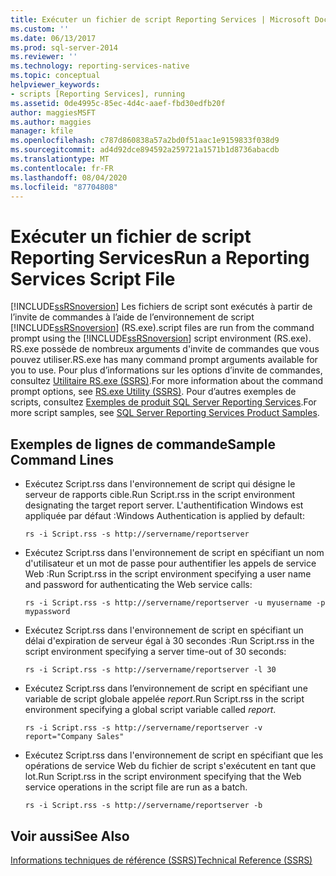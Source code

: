 ```yaml
---
title: Exécuter un fichier de script Reporting Services | Microsoft Docs
ms.custom: ''
ms.date: 06/13/2017
ms.prod: sql-server-2014
ms.reviewer: ''
ms.technology: reporting-services-native
ms.topic: conceptual
helpviewer_keywords:
- scripts [Reporting Services], running
ms.assetid: 0de4995c-85ec-4d4c-aaef-fbd30edfb20f
author: maggiesMSFT
ms.author: maggies
manager: kfile
ms.openlocfilehash: c787d860838a57a2bd0f51aac1e9159833f038d9
ms.sourcegitcommit: ad4d92dce894592a259721a1571b1d8736abacdb
ms.translationtype: MT
ms.contentlocale: fr-FR
ms.lasthandoff: 08/04/2020
ms.locfileid: "87704808"
---
```

# <a name="run-a-reporting-services-script-file"></a><span data-ttu-id="5d419-102">Exécuter un fichier de script Reporting Services</span><span class="sxs-lookup"><span data-stu-id="5d419-102">Run a Reporting Services Script File</span></span>
  [!INCLUDE[ssRSnoversion](../../includes/ssrsnoversion-md.md)] <span data-ttu-id="5d419-103">Les fichiers de script sont exécutés à partir de l’invite de commandes à l’aide de l’environnement de script [!INCLUDE[ssRSnoversion](../../includes/ssrsnoversion-md.md)] (RS.exe).</span><span class="sxs-lookup"><span data-stu-id="5d419-103">script files are run from the command prompt using the [!INCLUDE[ssRSnoversion](../../includes/ssrsnoversion-md.md)] script environment (RS.exe).</span></span> <span data-ttu-id="5d419-104">RS.exe possède de nombreux arguments d'invite de commandes que vous pouvez utiliser.</span><span class="sxs-lookup"><span data-stu-id="5d419-104">RS.exe has many command prompt arguments available for you to use.</span></span> <span data-ttu-id="5d419-105">Pour plus d’informations sur les options d’invite de commandes, consultez [Utilitaire RS.exe &#40;SSRS&#41;](rs-exe-utility-ssrs.md).</span><span class="sxs-lookup"><span data-stu-id="5d419-105">For more information about the command prompt options, see [RS.exe Utility &#40;SSRS&#41;](rs-exe-utility-ssrs.md).</span></span> <span data-ttu-id="5d419-106">Pour d’autres exemples de scripts, consultez [Exemples de produit SQL Server Reporting Services](https://go.microsoft.com/fwlink/?LinkId=177889).</span><span class="sxs-lookup"><span data-stu-id="5d419-106">For more script samples, see [SQL Server Reporting Services Product Samples](https://go.microsoft.com/fwlink/?LinkId=177889).</span></span>  
  
## <a name="sample-command-lines"></a><span data-ttu-id="5d419-107">Exemples de lignes de commande</span><span class="sxs-lookup"><span data-stu-id="5d419-107">Sample Command Lines</span></span>  
  
-   <span data-ttu-id="5d419-108">Exécutez Script.rss dans l'environnement de script qui désigne le serveur de rapports cible.</span><span class="sxs-lookup"><span data-stu-id="5d419-108">Run Script.rss in the script environment designating the target report server.</span></span> <span data-ttu-id="5d419-109">L'authentification Windows est appliquée par défaut :</span><span class="sxs-lookup"><span data-stu-id="5d419-109">Windows Authentication is applied by default:</span></span>  
  
    ```  
    rs -i Script.rss -s http://servername/reportserver  
    ```  
  
-   <span data-ttu-id="5d419-110">Exécutez Script.rss dans l'environnement de script en spécifiant un nom d'utilisateur et un mot de passe pour authentifier les appels de service Web :</span><span class="sxs-lookup"><span data-stu-id="5d419-110">Run Script.rss in the script environment specifying a user name and password for authenticating the Web service calls:</span></span>  
  
    ```  
    rs -i Script.rss -s http://servername/reportserver -u myusername -p mypassword  
    ```  
  
-   <span data-ttu-id="5d419-111">Exécutez Script.rss dans l'environnement de script en spécifiant un délai d'expiration de serveur égal à 30 secondes :</span><span class="sxs-lookup"><span data-stu-id="5d419-111">Run Script.rss in the script environment specifying a server time-out of 30 seconds:</span></span>  
  
    ```  
    rs -i Script.rss -s http://servername/reportserver -l 30  
    ```  
  
-   <span data-ttu-id="5d419-112">Exécutez Script.rss dans l’environnement de script en spécifiant une variable de script globale appelée *report*.</span><span class="sxs-lookup"><span data-stu-id="5d419-112">Run Script.rss in the script environment specifying a global script variable called *report*.</span></span>  
  
    ```  
    rs -i Script.rss -s http://servername/reportserver -v report="Company Sales"  
    ```  
  
-   <span data-ttu-id="5d419-113">Exécutez Script.rss dans l'environnement de script en spécifiant que les opérations de service Web du fichier de script s'exécutent en tant que lot.</span><span class="sxs-lookup"><span data-stu-id="5d419-113">Run Script.rss in the script environment specifying that the Web service operations in the script file are run as a batch.</span></span>  
  
    ```  
    rs -i Script.rss -s http://servername/reportserver -b  
    ```  
  
## <a name="see-also"></a><span data-ttu-id="5d419-114">Voir aussi</span><span class="sxs-lookup"><span data-stu-id="5d419-114">See Also</span></span>  
 [<span data-ttu-id="5d419-115">Informations techniques de référence &#40;SSRS&#41;</span><span class="sxs-lookup"><span data-stu-id="5d419-115">Technical Reference &#40;SSRS&#41;</span></span>](../technical-reference-ssrs.md)  
  
  
